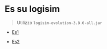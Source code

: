 # Es su logisim
> Utilizzo `logisim-evolution-3.8.0-all.jar`

- [Es1](logisims/CE1r1.circ)

- [Es2](logisims/CE2.circ)

